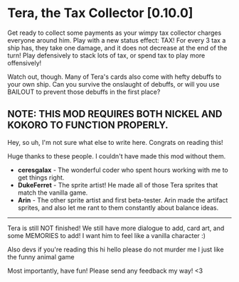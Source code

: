 # Tera, the Tax Collector [0.10.0]

Get ready to collect some payments as your wimpy tax collector charges everyone around him. Play with a new status effect: TAX! For every 3 tax a ship has, they
take one damage, and it does not decrease at the end of the turn! Play defensively to stack lots of tax, or spend tax to play more offensively!

Watch out, though. Many of Tera's cards also come with hefty debuffs to your own ship. Can you survive the onslaught of debuffs, or will you use BAILOUT to 
prevent those debuffs in the first place?

NOTE: THIS MOD REQUIRES BOTH NICKEL AND KOKORO TO FUNCTION PROPERLY.
---

Hey, so uh, I'm not sure what else to write here. Congrats on reading this!

Huge thanks to these people. I couldn't have made this mod without them.

* **ceresgalax** - The wonderful coder who spent hours working with me to get things right.
* **DukeFerret** - The sprite artist! He made all of those Tera sprites that match the vanilla game.
* **Arin** - The other sprite artist and first beta-tester. Arin made the artifact sprites, and also let me rant to them constantly about balance ideas.

---

Tera is still NOT finished! We still have more dialogue to add, card art, and some MEMORIES to add! I want him to feel like a vanilla character :)

Also devs if you're reading this hi hello please do not murder me I just like the funny animal game

Most importantly, have fun! Please send any feedback my way! <3
